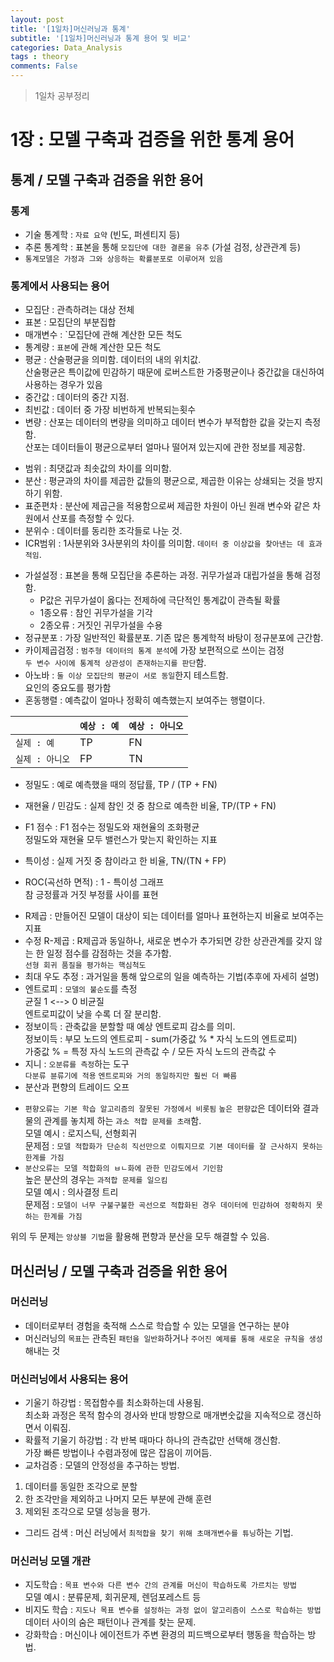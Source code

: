 ```yaml
---
layout: post
title: '[1일차]머신러닝과 통계'
subtitle: '[1일차]머신러닝과 통계 용어 및 비교'
categories: Data_Analysis
tags : theory
comments: False
---
```

> 1일차 공부정리

# 1장 : 모델 구축과 검증을 위한 통계 용어

## 통계 / 모델 구축과 검증을 위한 용어

### 통계
 - 기술 통계학 : `자료 요약` (빈도, 퍼센티지 등)
 - 추론 통계학 : 표본을 통해 `모집단에 대한 결론을 유추` (가설 검정, 상관관계 등)
 - `통계모델은 가정과 그와 상응하는 확률분포로 이루어져 있음`
 
### 통계에서 사용되는 용어
 - 모집단 : 관측하려는 대상 전체
 - 표본 : 모집단의 부분집합
 - 매개변수 : `모집단에 관해 계산한 모든 척도
 - 통계량 : `표본`에 관해 계산한 모든 척도
 - 평균 : 산술평균을 의미함. 데이터의 내의 위치값.  
            산술평균은 특이값에 민감하기 때문에 로버스트한 가중평균이나 중간값을 대신하여  
	사용하는 경우가 있음
 - 중간값 : 데이터의 중간 지점.
 - 최빈값 : 데이터 중 가장 비번하게 반복되는횟수
 - 변량 : 산포는 데이터의 변량을 의미하고 데이터 변수가 부적합한 값을 갖는지 측정함.  
산포는 데이터들이 평균으로부터 얼마나 떨어져 있는지에 관한 정보를 제공함.
+ 범위 : 최댓값과 최솟값의 차이를 의미함.
+ 분산 : 평균과의 차이를 제곱한 값들의 평균으로, 제곱한 이유는 상쇄되는 것을 방지하기 위함.
+ 표준편차 : 분산에 제곱근을 적용함으로써 제곱한 차원이 아닌 원래 변수와 같은 차원에서 산포를 측정할 수 있다.
+ 분위수 : 데이터를 동리한 조각들로 나눈 것.
+ ICR범위 : 1사분위와 3사분위의 차이를 의미함. `데이터 중 이상값을 찾아낸는 데 효과적임`.
 - 가설설정 : 표본을 통해 모집단을 추론하는 과정. 귀무가설과 대립가설을 통해 검정함.  
	  + P값은 귀무가설이 옳다는 전제하에 극단적인 통계값이 관측될 확률  
	  + 1종오류 : 참인 귀무가설을 기각  
	  + 2종오류 : 거짓인 귀무가설을 수용
 - 정규분포 : 가장 일반적인 확률분포. 기존 많은 통계학적 바탕이 정규분포에 근간함.
 - 카이제곱검정 : `범주형 데이터의 통계 분석`에 가장 보편적으로 쓰이는 검정  
		`두 변수 사이에 통계적 상관성이 존재하는지를 판단`함.
 - 아노바 : `둘 이상 모집단의 평균이 서로 동일`한지 테스트함.  
	  요인의 중요도를 평가함
 - 혼동행렬 : 예측값이 얼마나 정확히 예측했는지 보여주는 행렬이다.

|       | `예상 : 예` | `예상 : 아니오` |
| ---------- | ------------ | ----------- |
| `실제 : 예` | TP | FN |                                                                                                                                                  
| `실제 : 아니오` | FP | TN |
                                                                                                                                                  
+ 정밀도 : 예로 예측했을 때의 정답률, TP / (TP + FN)
+ 재현율 / 민감도 : 실제 참인 것 중 참으로 예측한 비율, TP/(TP + FN)
+ F1 점수 : F1 점수는 정밀도와 재현율의 조화평균  
정밀도와 재현율 모두 밸런스가 맞는지 확인하는 지표

+ 특이성 : 실제 거짓 중 참이라고 한 비율, TN/(TN + FP)
+ ROC(곡선하 면적) : 1 - 특이성 그래프  
참 긍정률과 거짓 부정률 사이를 표현 
 - R제곱 : 만들어진 모델이 대상이 되는 데이터를 얼마나 표현하는지 비율로 보여주는 지표
 - 수정 R-제곱 : R제곱과 동일하나, 새로운 변수가 추가되면 강한 상관관계를 갖지 않는 한 일정 점수를 감점하는 것을 추가함.  
`선형 회귀 품질을 평가하는 핵심척도`
 - 최대 우도 추정 : 과거일을 통해 앞으로의 일을 예측하는 기법(추후에 자세히 설명)
 - 엔트로피 : `모델의 불순도`를 측정  
균질 1 <--> 0 비균질  
엔트로피값이 낮을 수록 더 잘 분리함.
 - 정보이득 : 관축값을 분할할 때 예상 엔트로피 감소를 의미.  
정보이득 : 부모 노드의 엔트로피 - sum(가중값 % * 자식 노드의 엔트로피)  
가중값 % = 특정 자식 노드의 관측값 수 / 모든 자식 노드의 관측값 수
 - 지니 : `오분류를 측정`하는 도구  
`다분류 뷴류기에 적용`
`엔트로피와 거의 동일하지만 훨씬 더 빠름`
 - 분산과 편향의 트레이드 오프  
+ `편향오류는 기본 학습 알고리즘의 잘못된 가정에서 비롯됨`
`높은 편향값`은 데이터와 결과물의 관계를 놓치제 하는 `과소 적합 문제를 초래`함.  
모델 예시 : 로지스틱, 선형회귀  
문제점 : `모델 적합화가 단순히 직선만으로 이뤄지므로 기본 데이터를 잘 근사하지 못하는 한계를 가짐`
+ `분산오류는 모델 적합화의 ㅂㄴ화에 관한 민감도에서 기인함`  
높은 분산의 경우는 `과적합 문제를 일으킴`  
모델 예시 : 의사결정 트리  
문제점 : `모델이 너무 구불구불한 곡선으로 적합화된 경우 데이터에 민감하여 정확하지 못하는 한계를 가짐`  

위의 두 문제는 `앙상블 기법`을 활용해 편향과 분산을 모두 해결할 수 있음.  

## 머신러닝 / 모델 구축과 검증을 위한 용어

### 머신러닝
 - 데이터로부터 경험을 축적해 스스로 학습할 수 있는 모델을 연구하는 분야
 - 머신러닝의 `목표`는 관측된 `패턴을 일반화`하거나 `주어진 예제를 통해 새로운 규칙을 생성`해내는 것

### 머신러닝에서 사용되는 용어
 - 기울기 하강법 : 목접함수를 최소화하는데 사용됨.  
최소화 과정은 목적 함수의 경사와 반대 방향으로 매개변숫값을 지속적으로 갱신하면서 이뤄짐.
 - 확률적 기울기 하강법 : 각 반복 때마다 하나의 관측값만 선택해 갱신함.  
가장 빠른 방법이나 수렴과정에 많은 잡음이 끼어듬.
 - 교차검증 : 모델의 안정성을 추구하는 방법.  
1. 데이터를 동일한 조각으로 분할  
2. 한 조각만을 제외하고 나머지 모든 부분에 관해 훈련  
3. 제외된 조각으로 모델 성능을 평가.

 - 그리드 검색 : 머신 러닝에서 `최적합을 찾기 위해 초매개변수를 튜닝`하는 기법.

### 머신러닝 모델 개관
 - 지도학습 : `목표 변수와 다른 변수 간의 관계를 머신이 학습하도록 가르치는 방법`  
모델 예시 : 분류문제, 회귀문제, 렌덤포레스트 등
- 비지도 학습 : `지도나 목표 변수를 설정하는 과정 없이 알고리즘이 스스로 학습하는 방법`  
데이터 사이의 숨은 패턴이나 관계를 찾는 문제.
 - 강화학습 : 머신이나 에이전트가 주변 환경의 피드백으로부터 행동을 학습하는 방법.